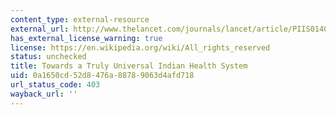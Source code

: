 ```yaml
---
content_type: external-resource
external_url: http://www.thelancet.com/journals/lancet/article/PIIS0140-6736(10)62043-0
has_external_license_warning: true
license: https://en.wikipedia.org/wiki/All_rights_reserved
status: unchecked
title: Towards a Truly Universal Indian Health System
uid: 0a1650cd-52d8-476a-8878-9063d4afd718
url_status_code: 403
wayback_url: ''
---
```

